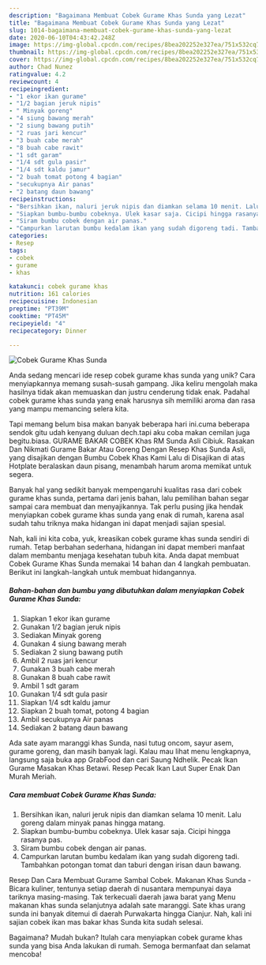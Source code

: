 ```yaml
---
description: "Bagaimana Membuat Cobek Gurame Khas Sunda yang Lezat"
title: "Bagaimana Membuat Cobek Gurame Khas Sunda yang Lezat"
slug: 1014-bagaimana-membuat-cobek-gurame-khas-sunda-yang-lezat
date: 2020-06-10T04:43:42.248Z
image: https://img-global.cpcdn.com/recipes/8bea202252e327ea/751x532cq70/cobek-gurame-khas-sunda-foto-resep-utama.jpg
thumbnail: https://img-global.cpcdn.com/recipes/8bea202252e327ea/751x532cq70/cobek-gurame-khas-sunda-foto-resep-utama.jpg
cover: https://img-global.cpcdn.com/recipes/8bea202252e327ea/751x532cq70/cobek-gurame-khas-sunda-foto-resep-utama.jpg
author: Chad Nunez
ratingvalue: 4.2
reviewcount: 4
recipeingredient:
- "1 ekor ikan gurame"
- "1/2 bagian jeruk nipis"
- " Minyak goreng"
- "4 siung bawang merah"
- "2 siung bawang putih"
- "2 ruas jari kencur"
- "3 buah cabe merah"
- "8 buah cabe rawit"
- "1 sdt garam"
- "1/4 sdt gula pasir"
- "1/4 sdt kaldu jamur"
- "2 buah tomat potong 4 bagian"
- "secukupnya Air panas"
- "2 batang daun bawang"
recipeinstructions:
- "Bersihkan ikan, naluri jeruk nipis dan diamkan selama 10 menit. Lalu goreng dalam minyak panas hingga matang."
- "Siapkan bumbu-bumbu cobeknya. Ulek kasar saja. Cicipi hingga rasanya pas."
- "Siram bumbu cobek dengan air panas."
- "Campurkan larutan bumbu kedalam ikan yang sudah digoreng tadi. Tambahkan potongan tomat dan taburi dengan irisan daun bawang."
categories:
- Resep
tags:
- cobek
- gurame
- khas

katakunci: cobek gurame khas 
nutrition: 161 calories
recipecuisine: Indonesian
preptime: "PT39M"
cooktime: "PT45M"
recipeyield: "4"
recipecategory: Dinner

---
```



![Cobek Gurame Khas Sunda](https://img-global.cpcdn.com/recipes/8bea202252e327ea/751x532cq70/cobek-gurame-khas-sunda-foto-resep-utama.jpg)

Anda sedang mencari ide resep cobek gurame khas sunda yang unik? Cara menyiapkannya memang susah-susah gampang. Jika keliru mengolah maka hasilnya tidak akan memuaskan dan justru cenderung tidak enak. Padahal cobek gurame khas sunda yang enak harusnya sih memiliki aroma dan rasa yang mampu memancing selera kita.

Tapi memang belum bisa makan banyak beberapa hari ini.cuma beberapa sendok gitu udah kenyang duluan dech.tapi aku coba makan cemilan juga begitu.biasa. GURAME BAKAR COBEK Khas RM Sunda Asli Cibiuk. Rasakan Dan Nikmati Gurame Bakar Atau Goreng Dengan Resep Khas Sunda Asli, yang disajikan dengan Bumbu Cobek Khas Kami Lalu di Disajikan di atas Hotplate beralaskan daun pisang, menambah harum aroma memikat untuk segera.

Banyak hal yang sedikit banyak mempengaruhi kualitas rasa dari cobek gurame khas sunda, pertama dari jenis bahan, lalu pemilihan bahan segar sampai cara membuat dan menyajikannya. Tak perlu pusing jika hendak menyiapkan cobek gurame khas sunda yang enak di rumah, karena asal sudah tahu triknya maka hidangan ini dapat menjadi sajian spesial.


Nah, kali ini kita coba, yuk, kreasikan cobek gurame khas sunda sendiri di rumah. Tetap berbahan sederhana, hidangan ini dapat memberi manfaat dalam membantu menjaga kesehatan tubuh kita. Anda dapat membuat Cobek Gurame Khas Sunda memakai 14 bahan dan 4 langkah pembuatan. Berikut ini langkah-langkah untuk membuat hidangannya.

<!--inarticleads1-->

##### Bahan-bahan dan bumbu yang dibutuhkan dalam menyiapkan Cobek Gurame Khas Sunda:

1. Siapkan 1 ekor ikan gurame
1. Gunakan 1/2 bagian jeruk nipis
1. Sediakan  Minyak goreng
1. Gunakan 4 siung bawang merah
1. Sediakan 2 siung bawang putih
1. Ambil 2 ruas jari kencur
1. Gunakan 3 buah cabe merah
1. Gunakan 8 buah cabe rawit
1. Ambil 1 sdt garam
1. Gunakan 1/4 sdt gula pasir
1. Siapkan 1/4 sdt kaldu jamur
1. Siapkan 2 buah tomat, potong 4 bagian
1. Ambil secukupnya Air panas
1. Sediakan 2 batang daun bawang


Ada sate ayam maranggi khas Sunda, nasi tutug oncom, sayur asem, gurame goreng, dan masih banyak lagi. Kalau mau lihat menu lengkapnya, langsung saja buka app GrabFood dan cari Saung Ndhelik. Pecak Ikan Gurame Masakan Khas Betawi. Resep Pecak Ikan Laut Super Enak Dan Murah Meriah. 

<!--inarticleads2-->

##### Cara membuat Cobek Gurame Khas Sunda:

1. Bersihkan ikan, naluri jeruk nipis dan diamkan selama 10 menit. Lalu goreng dalam minyak panas hingga matang.
1. Siapkan bumbu-bumbu cobeknya. Ulek kasar saja. Cicipi hingga rasanya pas.
1. Siram bumbu cobek dengan air panas.
1. Campurkan larutan bumbu kedalam ikan yang sudah digoreng tadi. Tambahkan potongan tomat dan taburi dengan irisan daun bawang.


Resep Dan Cara Membuat Gurame Sambal Cobek. Makanan Khas Sunda - Bicara kuliner, tentunya setiap daerah di nusantara mempunyai daya tariknya masing-masing. Tak terkecuali daerah jawa barat yang Menu makanan khas sunda selanjutnya adalah sate maranggi. Sate khas urang sunda ini banyak ditemui di daerah Purwakarta hingga Cianjur. Nah, kali ini sajian cobek ikan mas bakar khas Sunda kita sudah selesai. 

Bagaimana? Mudah bukan? Itulah cara menyiapkan cobek gurame khas sunda yang bisa Anda lakukan di rumah. Semoga bermanfaat dan selamat mencoba!
